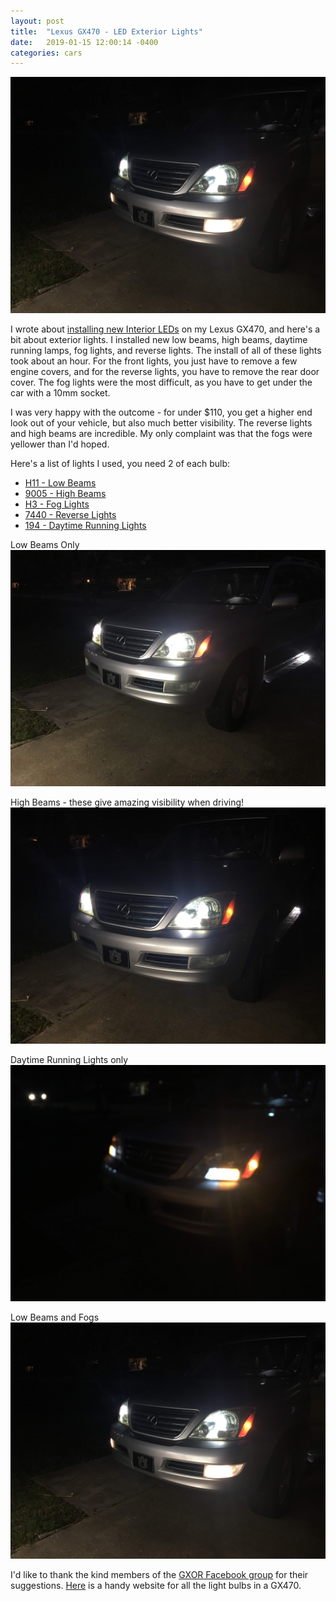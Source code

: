 ```yaml
---
layout: post
title:  "Lexus GX470 - LED Exterior Lights"
date:   2019-01-15 12:00:14 -0400
categories: cars
---
```


![All](/images/lexus/lights4.jpg)

I wrote about [installing new Interior LEDs](https://rskelton.com/Lexus-GX470-LED-Interior-Lights/) on my Lexus GX470, and here's a bit about exterior lights. I installed new low beams, high beams, daytime running lamps, fog lights, and reverse lights. The install of all of these lights took about an hour. For the front lights, you just have to remove a few engine covers, and for the reverse lights, you have to remove the rear door cover. The fog lights were the most difficult, as you have to get under the car with a 10mm socket.

I was very happy with the outcome - for under $110, you get a higher end look out of your vehicle, but also much better visibility. The reverse lights and high beams are incredible. My only complaint was that the fogs were yellower than I'd hoped.

Here's a list of lights I used, you need 2 of each bulb:
* [H11 - Low Beams](https://amzn.to/2SUTGdu)
* [9005 - High Beams](https://amzn.to/2FyBJgO)
* [H3 - Fog Lights](https://amzn.to/2sv2Dyq)
* [7440 - Reverse Lights](https://amzn.to/2SWAmN5)
* [194 - Daytime Running Lights](https://amzn.to/2S6HvcZ)

Low Beams Only
![Low](/images/lexus/lights1.jpg)

High Beams - these give amazing visibility when driving!
![High](/images/lexus/lights2.jpg)

Daytime Running Lights only
![DRL](/images/lexus/lights3.jpg)

Low Beams and Fogs
![All](/images/lexus/lights4.jpg)

I'd like to thank the kind members of the [GXOR Facebook group](https://www.facebook.com/groups/LexusGXOR) for their suggestions. [Here](http://www.pfranleds.com/gx-470-1/) is a handy website for all the light bulbs in a GX470.
